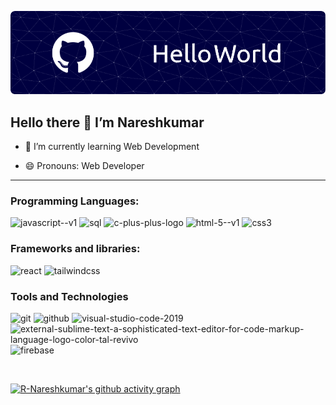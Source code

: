 ![Header](./banner.png)
## Hello there 👋 I’m Nareshkumar

- 🌱 I’m currently learning Web Development
<!-- 📫 How to reach me
 <br /> [<img src="https://img.shields.io/badge/LinkedIn-0077B5?style=for-the-badge&logo=linkedin&logoColor=white" /--><!--](https://www.linkedin.com/in/nareshkumar-r-118775291/) add-->
- 😄 Pronouns: Web Developer
<hr>

### Programming Languages:
<img width="48" height="48" src="https://img.icons8.com/color/48/javascript--v1.png" alt="javascript--v1"/> <img width="48" height="48" src="https://img.icons8.com/color/48/sql.png" alt="sql"/> <img width="48" height="48" src="https://img.icons8.com/color/48/c-plus-plus-logo.png" alt="c-plus-plus-logo"/>  <img width="48" height="48" src="https://img.icons8.com/color/48/html-5--v1.png" alt="html-5--v1"/> <img width="48" height="48" src="https://img.icons8.com/color/48/css3.png" alt="css3"/> 
### Frameworks and libraries:
<img width="48" height="48" src="https://img.icons8.com/office/48/react.png" alt="react"/> <img width="48" height="48" src="https://img.icons8.com/color/48/tailwindcss.png" alt="tailwindcss"/> 
### Tools and Technologies
<img width="48" height="48" src="https://img.icons8.com/color/48/git.png" alt="git"/> <img width="48" height="48" src="https://img.icons8.com/ios-glyphs/48/github.png" alt="github"/> <img width="48" height="48" src="https://img.icons8.com/color/48/visual-studio-code-2019.png" alt="visual-studio-code-2019"/> <img width="48" height="48" src="https://img.icons8.com/external-tal-revivo-color-tal-revivo/48/external-sublime-text-a-sophisticated-text-editor-for-code-markup-language-logo-color-tal-revivo.png" alt="external-sublime-text-a-sophisticated-text-editor-for-code-markup-language-logo-color-tal-revivo"/> <img width="48" height="48" src="https://img.icons8.com/color/48/firebase.png" alt="firebase"/>

<br> 

<!--![LeetCode Stats](https://leetcard.jacoblin.cool/r_nareshkumar?theme=nord&font=Poppins&ext=contest)-->

[![R-Nareshkumar's github activity graph](https://github-readme-activity-graph.vercel.app/graph?username=R-Nareshkumar&bg_color=2e3440&color=ffffff&line=87ff79&point=ffffff&area=true&hide_border=true)](https://github.com/ashutosh00710/github-readme-activity-graph)

<!---
R-Nareshkumar/R-Nareshkumar is a ✨ special ✨ repository because its `README.md` (this file) appears on your GitHub profile.
You can click the Preview link to take a look at your changes.
--->
